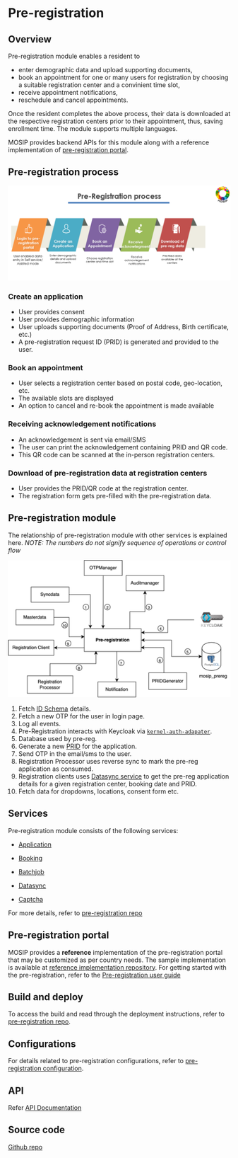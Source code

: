 # Pre-registration 

## Overview
Pre-registration module enables a resident to 
* enter demographic data and upload supporting documents,
* book an appointment for one or many users for registration by choosing a suitable registration center and a convinient time slot,
* receive appointment notifications,
* reschedule and cancel appointments.

Once the resident completes the above process, their data is downloaded at the respective registration centers prior to their appointment, thus, saving enrollment time. The  module supports multiple languages. 

MOSIP provides backend APIs for this module along with a reference implementation of [pre-registration portal](#pre-registration-portal).

## Pre-registration process

![](_images/pre-reg-process.png)

### Create an application
* User provides consent
* User provides demographic information
* User uploads supporting documents (Proof of Address, Birth certificate, etc.)
* A pre-registration request ID (PRID) is generated and provided to the user.

### Book an appointment
* User selects a registration center based on postal code, geo-location, etc.
* The available slots are displayed
* An option to cancel and re-book the appointment is made available

### Receiving acknowledgement notifications
* An acknowledgement is sent via email/SMS 
* The user can print the acknowledgement containing PRID and QR code. 
* This QR code can be scanned at the in-person registration centers.

### Download of pre-registration data at registration centers
* User provides the PRID/QR code at the registration center.
* The registration form gets pre-filled with the pre-registration data.

## Pre-registration module
The relationship of pre-registration module  with other services is explained here.  _NOTE: The numbers do not signify sequence of operations or control flow_

![](_images/pre-reg-entity.png)

1. Fetch [ID Schema](id-schema) details.
2. Fetch a new OTP for the user in login page.
3. Log all events.
4. Pre-Registration interacts with Keycloak via [`kernel-auth-adapater`](https://github.com/mosip/mosip-openid-bridge/tree/1.2.0-rc2).
5. Database used by pre-reg.
6. Generate a new [PRID](identifiers.md#prid) for the application.
7. Send OTP in the email/sms to the user.
8. Registration Processor uses reverse sync to mark the pre-reg application as consumed.
9. Registration clients uses [Datasync service](https://github.com/mosip/pre-registration/tree/1.2.0-rc2/pre-registration/pre-registration-datasync-service) to get the pre-reg application details for a given registration center, booking date and PRID.
10. Fetch data for dropdowns, locations, consent form etc.

## Services

Pre-registration module consists of the following services:
* [Application](https://github.com/mosip/pre-registration/tree/1.2.0-rc2/pre-registration/pre-registration-application-service)
* [Booking](https://github.com/mosip/mosip-ref-impl/tree/1.2.0-rc2/pre-registration-booking-service)
* [Batchjob](https://github.com/mosip/pre-registration/tree/1.2.0-rc2/pre-registration/pre-registration-batchjob)

* [Datasync](https://github.com/mosip/pre-registration/tree/1.2.0-rc2/pre-registration/pre-registration-datasync-service)
* [Captcha](https://github.com/mosip/pre-registration/tree/1.2.0-rc2/pre-registration/pre-registration-captcha-service)

For more details, refer to [pre-registration repo](https://github.com/pjoshi751/pre-registration/tree/develop)

## Pre-registration portal
MOSIP provides a **reference** implementation of the pre-registration portal that may be customized as per country needs. The sample implementation is available at [reference implementation repository](https://github.com/mosip/mosip-ref-impl).
For getting started with the pre-registration, refer to the [Pre-registration user guide](pre-registration-user-guide.md) 

## Build and deploy
To access the build and read through the deployment instructions, refer to [pre-registration repo](https://github.com/pjoshi751/pre-registration/tree/develop).

## Configurations
For details related to pre-registration configurations, refer to [pre-registration configuration](https://github.com/pjoshi751/pre-registration/blob/develop/docs/configuration.md).

## API
Refer [API Documentation](https://mosip.github.io/documentation/1.2.0-rc2/1.2.0-rc2.html)

## Source code 
[Github repo](https://github.com/mosip/pre-registration/tree/1.2.0-rc2)
